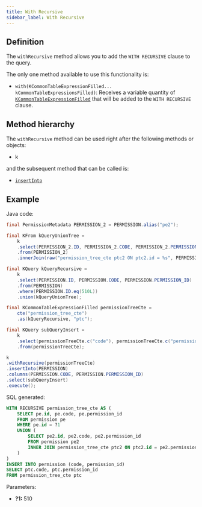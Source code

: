 ```yaml
---
title: With Recursive
sidebar_label: With Recursive
---
```


## Definition

The `withRecursive` method allows you to add the `WITH RECURSIVE` clause to the query.

The only one method available to use this functionality is:

- `with(KCommonTableExpressionFilled... kCommonTableExpressionsFilled)`: Receives a variable quantity of [`KCommonTableExpressionFilled`](/docs/select-statement/with/introduction) that will be added to the `WITH RECURSIVE` clause.

## Method hierarchy

The `withRecursive` method can be used right after the following methods or objects:

- k

and the subsequent method that can be called is:

- [`insertInto`](/docs/select-statement/select/)

## Example

Java code:

```java
final PermissionMetadata PERMISSION_2 = PERMISSION.alias("pe2");

final KFrom kQueryUnionTree = 
    k
    .select(PERMISSION_2.ID, PERMISSION_2.CODE, PERMISSION_2.PERMISSION_ID)
    .from(PERMISSION_2)
    .innerJoin(raw("permission_tree_cte ptc2 ON ptc2.id = %s", PERMISSION_2.PERMISSION_ID));

final KQuery kQueryRecursive = 
    k
    .select(PERMISSION.ID, PERMISSION.CODE, PERMISSION.PERMISSION_ID)
    .from(PERMISSION)
    .where(PERMISSION.ID.eq(510L))
    .union(kQueryUnionTree);

final KCommonTableExpressionFilled permissionTreeCte =
    cte("permission_tree_cte")
    .as(kQueryRecursive, "ptc");

final KQuery subQueryInsert = 
    k
    .select(permissionTreeCte.c("code"), permissionTreeCte.c("permission_id"))
    .from(permissionTreeCte);

k
.withRecursive(permissionTreeCte)
.insertInto(PERMISSION)
.columns(PERMISSION.CODE, PERMISSION.PERMISSION_ID)
.select(subQueryInsert)
.execute();
```

SQL generated:

```sql
WITH RECURSIVE permission_tree_cte AS (
    SELECT pe.id, pe.code, pe.permission_id
    FROM permission pe
    WHERE pe.id = ?1
    UNION (
        SELECT pe2.id, pe2.code, pe2.permission_id
        FROM permission pe2
        INNER JOIN permission_tree_cte ptc2 ON ptc2.id = pe2.permission_id
    )
)
INSERT INTO permission (code, permission_id)
SELECT ptc.code, ptc.permission_id
FROM permission_tree_cte ptc
```

Parameters:

- **?1:** 510